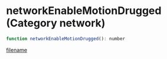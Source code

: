 # networkEnableMotionDrugged (Category network)

```js
function networkEnableMotionDrugged(): number
```

[filename](networkEnableMotionDrugged_m.md ':include')
